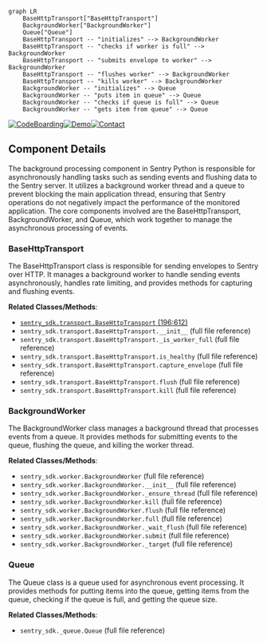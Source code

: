 ```mermaid
graph LR
    BaseHttpTransport["BaseHttpTransport"]
    BackgroundWorker["BackgroundWorker"]
    Queue["Queue"]
    BaseHttpTransport -- "initializes" --> BackgroundWorker
    BaseHttpTransport -- "checks if worker is full" --> BackgroundWorker
    BaseHttpTransport -- "submits envelope to worker" --> BackgroundWorker
    BaseHttpTransport -- "flushes worker" --> BackgroundWorker
    BaseHttpTransport -- "kills worker" --> BackgroundWorker
    BackgroundWorker -- "initializes" --> Queue
    BackgroundWorker -- "puts item in queue" --> Queue
    BackgroundWorker -- "checks if queue is full" --> Queue
    BackgroundWorker -- "gets item from queue" --> Queue
```
[![CodeBoarding](https://img.shields.io/badge/Generated%20by-CodeBoarding-9cf?style=flat-square)](https://github.com/CodeBoarding/CodeBoarding)[![Demo](https://img.shields.io/badge/Try%20our-Demo-blue?style=flat-square)](https://www.codeboarding.org/demo)[![Contact](https://img.shields.io/badge/Contact%20us%20-%20codeboarding@gmail.com-lightgrey?style=flat-square)](mailto:codeboarding@gmail.com)

## Component Details

The background processing component in Sentry Python is responsible for asynchronously handling tasks such as sending events and flushing data to the Sentry server. It utilizes a background worker thread and a queue to prevent blocking the main application thread, ensuring that Sentry operations do not negatively impact the performance of the monitored application. The core components involved are the BaseHttpTransport, BackgroundWorker, and Queue, which work together to manage the asynchronous processing of events.

### BaseHttpTransport
The BaseHttpTransport class is responsible for sending envelopes to Sentry over HTTP. It manages a background worker to handle sending events asynchronously, handles rate limiting, and provides methods for capturing and flushing events.


**Related Classes/Methods**:

- <a href="https://github.com/getsentry/sentry-python/blob/master/sentry_sdk/transport.py#L196-L612" target="_blank" rel="noopener noreferrer">`sentry_sdk.transport.BaseHttpTransport` (196:612)</a>
- `sentry_sdk.transport.BaseHttpTransport.__init__` (full file reference)
- `sentry_sdk.transport.BaseHttpTransport._is_worker_full` (full file reference)
- `sentry_sdk.transport.BaseHttpTransport.is_healthy` (full file reference)
- `sentry_sdk.transport.BaseHttpTransport.capture_envelope` (full file reference)
- `sentry_sdk.transport.BaseHttpTransport.flush` (full file reference)
- `sentry_sdk.transport.BaseHttpTransport.kill` (full file reference)


### BackgroundWorker
The BackgroundWorker class manages a background thread that processes events from a queue. It provides methods for submitting events to the queue, flushing the queue, and killing the worker thread.


**Related Classes/Methods**:

- `sentry_sdk.worker.BackgroundWorker` (full file reference)
- `sentry_sdk.worker.BackgroundWorker.__init__` (full file reference)
- `sentry_sdk.worker.BackgroundWorker._ensure_thread` (full file reference)
- `sentry_sdk.worker.BackgroundWorker.kill` (full file reference)
- `sentry_sdk.worker.BackgroundWorker.flush` (full file reference)
- `sentry_sdk.worker.BackgroundWorker.full` (full file reference)
- `sentry_sdk.worker.BackgroundWorker._wait_flush` (full file reference)
- `sentry_sdk.worker.BackgroundWorker.submit` (full file reference)
- `sentry_sdk.worker.BackgroundWorker._target` (full file reference)


### Queue
The Queue class is a queue used for asynchronous event processing. It provides methods for putting items into the queue, getting items from the queue, checking if the queue is full, and getting the queue size.


**Related Classes/Methods**:

- `sentry_sdk._queue.Queue` (full file reference)